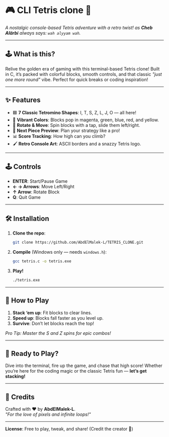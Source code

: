 
# 🎮 CLI Tetris clone  🚀  
  
*A nostalgic console-based Tetris adventure with a retro twist!*
*as **Cheb Alärbi** always says: `wah alyyam wah`.*  

---

## 🕹️ **What is this?**  
Relive the golden era of gaming with this terminal-based Tetris clone! Built in C, it’s packed with colorful blocks, smooth controls, and that classic *"just one more round"* vibe. Perfect for quick breaks or coding inspiration!  

---

## ✨ **Features**  
- 🟦 **7 Classic Tetromino Shapes**: I, T, S, Z, L, J, O — all here!  
- 🎨 **Vibrant Colors**: Blocks pop in magenta, green, blue, red, and yellow.  
- 🔄 **Rotate & Move**: Spin blocks with a tap, slide them left/right.  
- 🔮 **Next Piece Preview**: Plan your strategy like a pro!  
- 📊 **Score Tracking**: How high can you climb?  
- 🖌️ **Retro Console Art**: ASCII borders and a snazzy Tetris logo.  

---

## 🕹️ **Controls**  
- **ENTER**: Start/Pause Game  
- **← → Arrows**: Move Left/Right  
- **↑ Arrow**: Rotate Block  
- **Q**: Quit Game  

---

## 🛠️ **Installation**  
1. **Clone the repo**:  
   ```bash  
   git clone https://github.com/AbdElMalek-L/TETRIS_CLONE.git  
   ```  
2. **Compile** (Windows only — needs `windows.h`):  
   ```bash  
   gcc tetris.c -o tetris.exe  
   ```  
3. **Play!**  
   ```bash  
   ./tetris.exe  
   ```  

---

## 🎯 **How to Play**  
1. **Stack ‘em up**: Fit blocks to clear lines.  
2. **Speed up**: Blocks fall faster as you level up.  
3. **Survive**: Don’t let blocks reach the top!  

*Pro Tip: Master the S and Z spins for epic combos!*  

---

## 🎉 **Ready to Play?**  
Dive into the terminal, fire up the game, and chase that high score! Whether you’re here for the coding magic or the classic Tetris fun — **let’s get stacking!**  

---

## 🙏 **Credits**  
Crafted with ❤️ by **AbdElMalek-L**.  
*"For the love of pixels and infinite loops!"*  


---

**License**: Free to play, tweak, and share! (Credit the creator 💖)